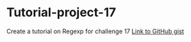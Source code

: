 # Tutorial-project-17
Create a tutorial on Regexp for challenge 17
[Link to GitHub gist](https://gist.github.com/ChristopherGoodale/0a14dfb8362dfff5c5545e6380e27f41)
